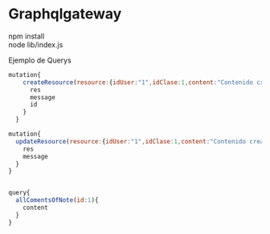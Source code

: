 # Graphqlgateway

npm install <br/>
node lib/index.js

Ejemplo de Querys

```javascript
mutation{
    createResource(resource:{idUser:"1",idClase:1,content:"Contenido creado"}){
      res
      message
      id
    }
  }

mutation{
  updateResource(resource:{idUser:"1",idClase:1,content:"Contenido creado"},id:25){
    res
    message
  }
}  


query{
  allComentsOfNote(id:1){
    content
  }
}
```
